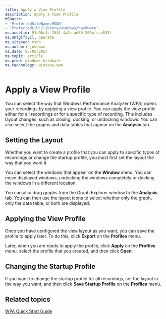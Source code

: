 ```yaml
---
title: Apply a View Profile
description: Apply a View Profile
MSHAttr:
- 'PreferredSiteName:MSDN'
- 'PreferredLib:/library/windows/hardware'
ms.assetid: 91b90c4c-2534-4a2a-ad50-209afcca539f
ms.mktglfcycl: operate
ms.sitesec: msdn
ms.author: joshbax
ms.date: 05/05/2017
ms.topic: article
ms.prod: windows-hardware
ms.technology: windows-oem
---
```


# Apply a View Profile


You can select the way that Windows Performance Analyzer (WPA) opens your recordings by applying a view profile. You can apply the view profile either for all recordings or for a specific type of recording. This includes layout changes, such as closing, docking, or undocking windows. You can also select the graphs and data tables that appear on the **Analysis** tab.

## Setting the Layout


Whether you want to create a profile that you can apply to specific types of recordings or change the startup profile, you must first set the layout the way that you want it.

You can select the windows that appear on the **Window** menu. You can move displayed windows, undocking the windows completely or docking the windows in a different location.

You can also drag graphs from the Graph Explorer window to the **Analysis** tab. You can then use the layout icons to select whether only the graph, only the data table, or both are displayed.

## Applying the View Profile


Once you have configured the view layout as you want, you can save the profile to apply later. To do this, click **Export** on the **Profiles** menu.

Later, when you are ready to apply the profile, click **Apply** on the **Profiles** menu, select the profile that you created, and then click **Open**.

## Changing the Startup Profile


If you want to change the startup profile for all recordings, set the layout in the way you want, and then click **Save Startup Profile** on the **Profiles** menu.

## Related topics


[WPA Quick Start Guide](wpa-quick-start-guide.md)

 

 







